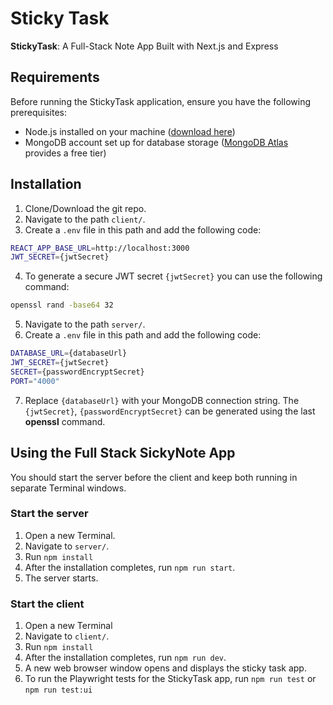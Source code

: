 # Sticky Task

**StickyTask**: A Full-Stack Note App Built with Next.js and Express

## Requirements

Before running the StickyTask application, ensure you have the following prerequisites:

- Node.js installed on your machine ([download here](https://nodejs.org/))
- MongoDB account set up for database storage ([MongoDB Atlas](https://www.mongodb.com/cloud/atlas) provides a free tier)

## Installation

1. Clone/Download the git repo.
2. Navigate to the path `client/`.
3. Create a `.env` file in this path and add the following code:

```bash
REACT_APP_BASE_URL=http://localhost:3000
JWT_SECRET={jwtSecret}
```

4. To generate a secure JWT secret `{jwtSecret}` you can use the following command:

```bash
openssl rand -base64 32
```

5. Navigate to the path `server/`.
6. Create a `.env` file in this path and add the following code:

```bash
DATABASE_URL={databaseUrl}
JWT_SECRET={jwtSecret}
SECRET={passwordEncryptSecret}
PORT="4000"
```

7. Replace `{databaseUrl}` with your MongoDB connection string. The `{jwtSecret}`, `{passwordEncryptSecret}` can be generated using the last **openssl** command.

## Using the Full Stack SickyNote App

You should start the server before the client and keep both running in separate Terminal windows.

### Start the server

1. Open a new Terminal.
2. Navigate to `server/`.
3. Run `npm install`
4. After the installation completes, run `npm run start`.
5. The server starts.

### Start the client

1. Open a new Terminal
2. Navigate to `client/`.
3. Run `npm install`
4. After the installation completes, run `npm run dev`.
5. A new web browser window opens and displays the sticky task app.
6. To run the Playwright tests for the StickyTask app, run `npm run test` or `npm run test:ui`
